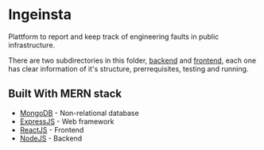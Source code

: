 # Ingeinsta

Plattform to report and keep track of engineering faults in public infrastructure.

There are two subdirectories in this folder, [backend](https://github.com/jdguzmans/ingeinsta/tree/master/back) and [frontend](https://github.com/jdguzmans/ingeinsta/tree/master/web), each one has clear information of it's structure, prerrequisites, testing and running. 

## Built With MERN stack

* [MongoDB](https://www.mongodb.com/) - Non-relational database
* [ExpressJS](https://expressjs.com/) - Web framework
* [ReactJS](https://reactjs.org/) - Frontend
* [NodeJS](https://nodejs.org/en/) - Backend
